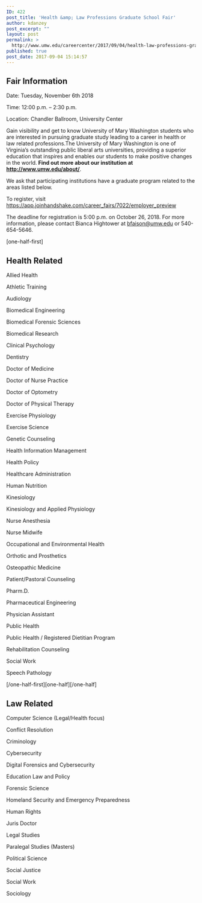 ```yaml
---
ID: 422
post_title: 'Health &amp; Law Professions Graduate School Fair'
author: kdanzey
post_excerpt: ""
layout: post
permalink: >
  http://www.umw.edu/careercenter/2017/09/04/health-law-professions-graduate-school-fair/
published: true
post_date: 2017-09-04 15:14:57
---
```

<h2 style="text-align: left">Fair Information</h2>
Date: Tuesday, November 6th 2018

Time: 12:00 p.m. – 2:30 p.m.

Location: Chandler Ballroom, University Center

Gain visibility and get to know University of Mary Washington students who are interested in pursuing graduate study leading to a career in health or law related professions.The University of Mary Washington is one of Virginia’s outstanding public liberal arts universities, providing a superior education that inspires and enables our students to make positive changes in the world.<strong> Find out more about our institution at </strong><a href="http://www.umw.edu/about/"><strong>http://www.umw.edu/about/</strong></a>.

We ask that participating institutions have a graduate program related to the areas listed below.

To register, visit<strong> </strong> <a href="https://app.joinhandshake.com/career_fairs/7022/employer_preview">https://app.joinhandshake.com/career_fairs/7022/employer_preview</a>

The deadline for registration is 5:00 p.m. on October 26, 2018. For more information, please contact Bianca Hightower at <a href="mailto:bfaison@umw.edu">bfaison@umw.edu</a> or 540-654-5646.

[one-half-first]
<h2>Health Related</h2>
Allied Health

Athletic Training

Audiology

Biomedical Engineering

Biomedical Forensic Sciences

Biomedical Research

Clinical Psychology

Dentistry

Doctor of Medicine

Doctor of Nurse Practice

Doctor of Optometry

Doctor of Physical Therapy

Exercise Physiology

Exercise Science

Genetic Counseling

Health Information Management

Health Policy

Healthcare Administration

Human Nutrition

Kinesiology

Kinesiology and Applied Physiology

Nurse Anesthesia

Nurse Midwife

Occupational and Environmental Health

Orthotic and Prosthetics

Osteopathic Medicine

Patient/Pastoral Counseling

Pharm.D.

Pharmaceutical Engineering

Physician Assistant

Public Health

Public Health / Registered Dietitian Program

Rehabilitation Counseling

Social Work

Speech Pathology

[/one-half-first][one-half][/one-half]
<h2 style="text-align: left">Law Related</h2>
Computer Science (Legal/Health focus)

Conflict Resolution

Criminology

Cybersecurity

Digital Forensics and Cybersecurity

Education Law and Policy

Forensic Science

Homeland Security and Emergency Preparedness

Human Rights

Juris Doctor

Legal Studies

Paralegal Studies (Masters)

Political Science

Social Justice

Social Work

Sociology